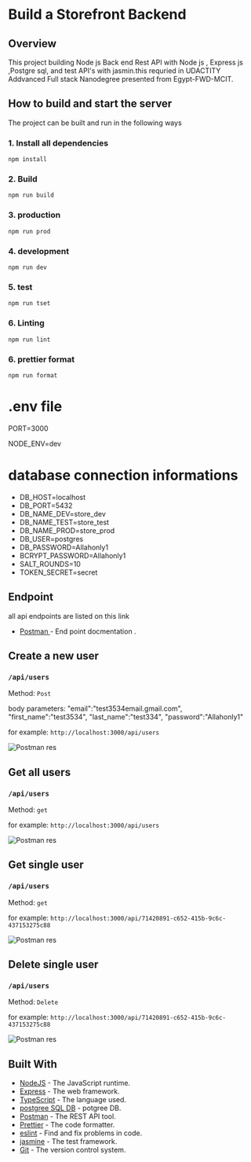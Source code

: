 # Build a Storefront Backend

## Overview

This project building Node js Back end Rest API with Node js , Express js ,Postgre sql, and test API's with jasmin.this requried in UDACTITY Addvanced Full stack Nanodegree presented from Egypt-FWD-MCIT.

## How to build and start the server

The project can be built and run in the following ways

### 1. Install all dependencies

`npm install`

### 2. Build

`npm run build`

### 3. production

`npm run prod`

### 4. development

`npm run dev`

### 5. test

`npm run tset`

### 6. Linting

`npm run lint`

### 6. prettier format

`npm run format`

# .env file

PORT=3000

NODE_ENV=dev

# database connection informations

- DB_HOST=localhost
- DB_PORT=5432
- DB_NAME_DEV=store_dev
- DB_NAME_TEST=store_test
- DB_NAME_PROD=store_prod
- DB_USER=postgres
- DB_PASSWORD=Allahonly1
- BCRYPT_PASSWORD=Allahonly1
- SALT_ROUNDS=10
- TOKEN_SECRET=secret

## Endpoint

all api endpoints are listed on this link

- [Postman ](https://documenter.postman.com/preview/7173620-3569b4ba-b4fa-42d3-bc58-826083cc6e28?environment=&versionTag=latest&apiName=CURRENT&version=latest&documentationLayout=classic-double-column&right-sidebar=303030&top-bar=FFFFFF&highlight=EF5B25#8370898c-2f3d-4288-839b-60ce3da827f5) - End point docmentation .

## Create a new user

### `/api/users`

Method: `Post`

body parameters:
"email":"test3534email.gmail.com",
"first_name":"test3534",
"last_name":"test334",
"password":"Allahonly1"

for example: `http://localhost:3000/api/users`

![Postman res ](https://github.com/ahmedibrahimhassan654/store-backend-api-/blob/master/screens/create%20user.PNG?raw=true)

## Get all users

### `/api/users`

Method: `get`

for example: `http://localhost:3000/api/users`

![Postman res ](https://github.com/ahmedibrahimhassan654/store-backend-api-/blob/master/screens/get%20all%20users.PNG?raw=true)

## Get single user

### `/api/users`

Method: `get`

for example: `http://localhost:3000/api/71420891-c652-415b-9c6c-437153275c88`

![Postman res ](https://github.com/ahmedibrahimhassan654/store-backend-api-/blob/master/screens/get%20all%20users.PNG?raw=true)

## Delete single user

### `/api/users`

Method: `Delete`

for example: `http://localhost:3000/api/71420891-c652-415b-9c6c-437153275c88`

![Postman res ](https://github.com/ahmedibrahimhassan654/store-backend-api-/blob/master/screens/get%20all%20users.PNG?raw=true)

## Built With

- [NodeJS](https://nodejs.org/en/) - The JavaScript runtime.
- [Express](https://expressjs.com/) - The web framework.
- [TypeScript](https://www.typescriptlang.org/) - The language used.
- [postgree SQL DB](https://www.postgresql.org/) - potgree DB.
- [Postman](https://www.getpostman.com/) - The REST API tool.
- [Prettier](https://prettier.io/) - The code formatter.
- [eslint](https://eslint.org/) - Find and fix problems in code.
- [jasmine](https://jasmine.github.io/) - The test framework.
- [Git](https://git-scm.com/) - The version control system.
